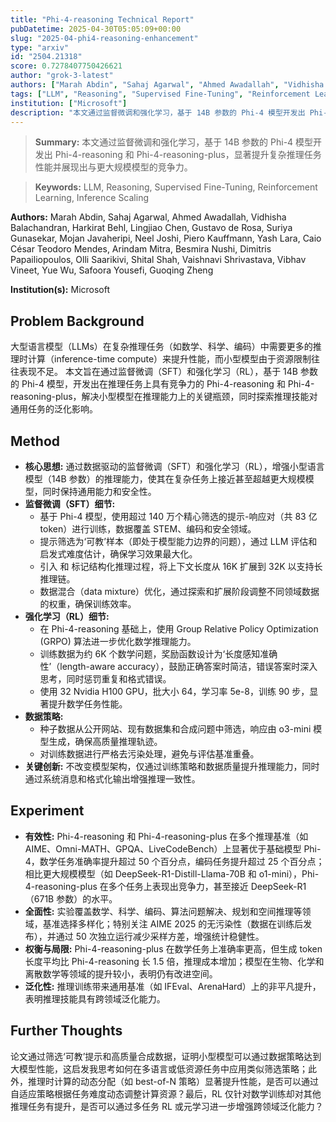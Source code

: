 ```yaml
---
title: "Phi-4-reasoning Technical Report"
pubDatetime: 2025-04-30T05:05:09+00:00
slug: "2025-04-phi4-reasoning-enhancement"
type: "arxiv"
id: "2504.21318"
score: 0.7278407750426621
author: "grok-3-latest"
authors: ["Marah Abdin", "Sahaj Agarwal", "Ahmed Awadallah", "Vidhisha Balachandran", "Harkirat Behl", "Lingjiao Chen", "Gustavo de Rosa", "Suriya Gunasekar", "Mojan Javaheripi", "Neel Joshi", "Piero Kauffmann", "Yash Lara", "Caio César Teodoro Mendes", "Arindam Mitra", "Besmira Nushi", "Dimitris Papailiopoulos", "Olli Saarikivi", "Shital Shah", "Vaishnavi Shrivastava", "Vibhav Vineet", "Yue Wu", "Safoora Yousefi", "Guoqing Zheng"]
tags: ["LLM", "Reasoning", "Supervised Fine-Tuning", "Reinforcement Learning", "Inference Scaling"]
institution: ["Microsoft"]
description: "本文通过监督微调和强化学习，基于 14B 参数的 Phi-4 模型开发出 Phi-4-reasoning 和 Phi-4-reasoning-plus，显著提升复杂推理任务性能并展现出与更大规模模型的竞争力。"
---
```


> **Summary:** 本文通过监督微调和强化学习，基于 14B 参数的 Phi-4 模型开发出 Phi-4-reasoning 和 Phi-4-reasoning-plus，显著提升复杂推理任务性能并展现出与更大规模模型的竞争力。 

> **Keywords:** LLM, Reasoning, Supervised Fine-Tuning, Reinforcement Learning, Inference Scaling

**Authors:** Marah Abdin, Sahaj Agarwal, Ahmed Awadallah, Vidhisha Balachandran, Harkirat Behl, Lingjiao Chen, Gustavo de Rosa, Suriya Gunasekar, Mojan Javaheripi, Neel Joshi, Piero Kauffmann, Yash Lara, Caio César Teodoro Mendes, Arindam Mitra, Besmira Nushi, Dimitris Papailiopoulos, Olli Saarikivi, Shital Shah, Vaishnavi Shrivastava, Vibhav Vineet, Yue Wu, Safoora Yousefi, Guoqing Zheng

**Institution(s):** Microsoft


## Problem Background

大型语言模型（LLMs）在复杂推理任务（如数学、科学、编码）中需要更多的推理时计算（inference-time compute）来提升性能，而小型模型由于资源限制往往表现不足。
本文旨在通过监督微调（SFT）和强化学习（RL），基于 14B 参数的 Phi-4 模型，开发出在推理任务上具有竞争力的 Phi-4-reasoning 和 Phi-4-reasoning-plus，解决小型模型在推理能力上的关键瓶颈，同时探索推理技能对通用任务的泛化影响。

## Method

*   **核心思想:** 通过数据驱动的监督微调（SFT）和强化学习（RL），增强小型语言模型（14B 参数）的推理能力，使其在复杂任务上接近甚至超越更大规模模型，同时保持通用能力和安全性。
*   **监督微调（SFT）细节:** 
    *   基于 Phi-4 模型，使用超过 140 万个精心筛选的提示-响应对（共 83 亿 token）进行训练，数据覆盖 STEM、编码和安全领域。
    *   提示筛选为‘可教’样本（即处于模型能力边界的问题），通过 LLM 评估和启发式难度估计，确保学习效果最大化。
    *   引入 <think> 和 </think> 标记结构化推理过程，将上下文长度从 16K 扩展到 32K 以支持长推理链。
    *   数据混合（data mixture）优化，通过探索和扩展阶段调整不同领域数据的权重，确保训练效率。
*   **强化学习（RL）细节:** 
    *   在 Phi-4-reasoning 基础上，使用 Group Relative Policy Optimization (GRPO) 算法进一步优化数学推理能力。
    *   训练数据为约 6K 个数学问题，奖励函数设计为‘长度感知准确性’（length-aware accuracy），鼓励正确答案时简洁，错误答案时深入思考，同时惩罚重复和格式错误。
    *   使用 32 Nvidia H100 GPU，批大小 64，学习率 5e-8，训练 90 步，显著提升数学任务性能。
*   **数据策略:** 
    *   种子数据从公开网站、现有数据集和合成问题中筛选，响应由 o3-mini 模型生成，确保高质量推理轨迹。
    *   对训练数据进行严格去污染处理，避免与评估基准重叠。
*   **关键创新:** 不改变模型架构，仅通过训练策略和数据质量提升推理能力，同时通过系统消息和格式化输出增强推理一致性。

## Experiment

*   **有效性:** Phi-4-reasoning 和 Phi-4-reasoning-plus 在多个推理基准（如 AIME、Omni-MATH、GPQA、LiveCodeBench）上显著优于基础模型 Phi-4，数学任务准确率提升超过 50 个百分点，编码任务提升超过 25 个百分点；相比更大规模模型（如 DeepSeek-R1-Distill-Llama-70B 和 o1-mini），Phi-4-reasoning-plus 在多个任务上表现出竞争力，甚至接近 DeepSeek-R1（671B 参数）的水平。
*   **全面性:** 实验覆盖数学、科学、编码、算法问题解决、规划和空间推理等领域，基准选择多样化；特别关注 AIME 2025 的无污染性（数据在训练后发布），并通过 50 次独立运行减少采样方差，增强统计稳健性。
*   **权衡与局限:** Phi-4-reasoning-plus 在数学任务上准确率更高，但生成 token 长度平均比 Phi-4-reasoning 长 1.5 倍，推理成本增加；模型在生物、化学和离散数学等领域的提升较小，表明仍有改进空间。
*   **泛化性:** 推理训练带来通用基准（如 IFEval、ArenaHard）上的非平凡提升，表明推理技能具有跨领域泛化能力。

## Further Thoughts

论文通过筛选‘可教’提示和高质量合成数据，证明小型模型可以通过数据策略达到大模型性能，这启发我思考如何在多语言或低资源任务中应用类似筛选策略；此外，推理时计算的动态分配（如 best-of-N 策略）显著提升性能，是否可以通过自适应策略根据任务难度动态调整计算资源？最后，RL 仅针对数学训练却对其他推理任务有提升，是否可以通过多任务 RL 或元学习进一步增强跨领域泛化能力？